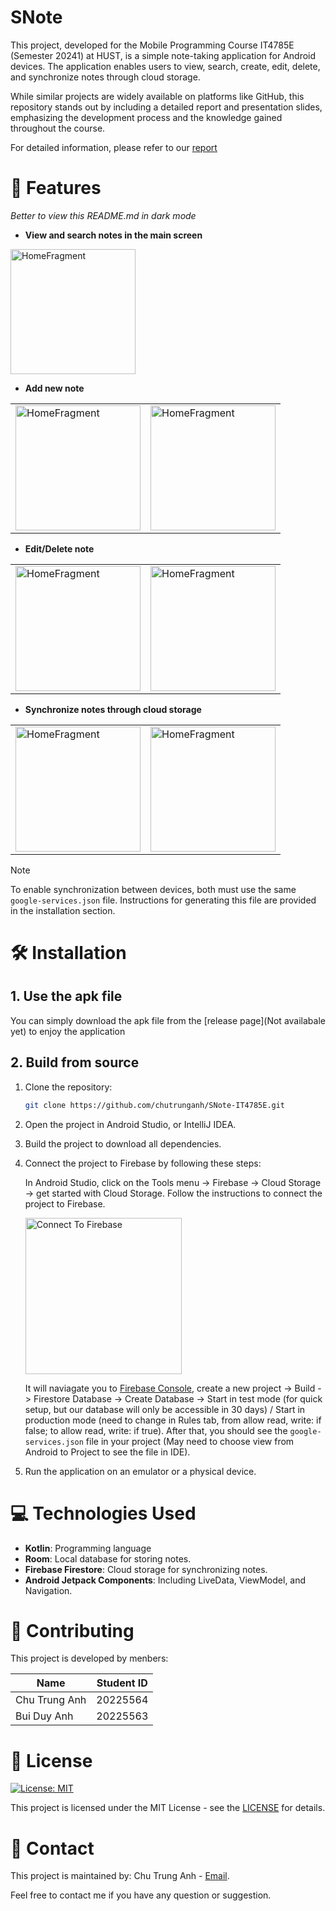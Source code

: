 # SNote

This project, developed for the Mobile Programming Course IT4785E (Semester 20241) at HUST, is a simple note-taking application for Android devices. The application enables users to view, search, create, edit, delete, and synchronize notes through cloud storage.

While similar projects are widely available on platforms like GitHub, this repository stands out by including a detailed report and presentation slides, emphasizing the development process and the knowledge gained throughout the course.

For detailed information, please refer to our [report](https://github.com/chutrunganh/SNote-IT4785E/blob/master/Slide_and_Report/Mobile_Project_Report.pdf)

# 🚀 Features

*Better to view this README.md in dark mode*

- **View and search notes in the main screen**

<img src="assets/HomeFragment.jpg" alt="HomeFragment" width="200">

- **Add new note**

<table>
  <tr>
    <td><img src="assets/AddNoteFragment.jpg" alt="HomeFragment" width="200"></td>
    <td><img src="assets/AddNoteFragment2.jpg" alt="HomeFragment" width="200"></td>
  </tr>
</table>


- **Edit/Delete note**

<table>
  <tr>
    <td><img src="assets/EditNoteFragment.jpg" alt="HomeFragment" width="200"></td>
    <td><img src="assets/EditNoteFragment2.jpg" alt="HomeFragment" width="200"></td>
  </tr>
</table>

- **Synchronize notes through cloud storage**

<table>
  <tr>
    <td><img src="assets/Upload.jpg" alt="HomeFragment" width="200"></td>
    <td><img src="assets/Download.jpg" alt="HomeFragment" width="200"></td>
  </tr>
</table>

> [!NOTE]  
> To enable synchronization between devices, both must use the same `google-services.json` file. Instructions for generating this file are provided in the installation section.

# 🛠️ Installation

## 1. Use the apk file

You can simply download the apk file from the [release page](Not availabale yet) to enjoy the application

## 2. Build from source

1. Clone the repository:
    ```sh
    git clone https://github.com/chutrunganh/SNote-IT4785E.git
    ```
2. Open the project in Android Studio, or IntelliJ IDEA.

3. Build the project to download all dependencies.

4. Connect the project to Firebase by following these steps:

    In Android Studio, click on the Tools menu -> Firebase -> Cloud Storage -> get started with Cloud Storage. Follow the instructions to connect the project to Firebase.

    <img src="assets/ConnectToFirebase.jpg" alt="Connect To Firebase" width="250">

    It will naviagate you to [Firebase Console](https://console.firebase.google.com), create a new project -> Build -> Firestore Database -> Create Database -> Start in test mode (for quick setup, but our 
database will only be accessible in 30 days) / Start in production mode (need to change in Rules tab, from allow read, write: if false; to allow read, write: if true). After
that, you should see the `google-services.json` file in your project (May need to choose view from Android to Project to see the file in IDE).


5. Run the application on an emulator or a physical device.


# 💻 Technologies Used

- **Kotlin**: Programming language
- **Room**: Local database for storing notes.
- **Firebase Firestore**: Cloud storage for synchronizing notes.
- **Android Jetpack Components**: Including LiveData, ViewModel, and Navigation.

# 🤝 Contributing

This project is developed by menbers:

| Name           | Student ID |
|----------------|------------|
| Chu Trung Anh  | 20225564   |
| Bui Duy Anh    | 20225563   |

# 📜 License

[![License: MIT](https://img.shields.io/badge/License-MIT-yellow.svg)](https://opensource.org/licenses/MIT)

This project is licensed under the MIT License - see the [LICENSE](https://opensource.org/license/mit) for details.

# 📧 Contact

This project is maintained by: Chu Trung Anh - [Email](mailto:chutrunganh04@gmail.com).

Feel free to contact me if you have any question or suggestion.







